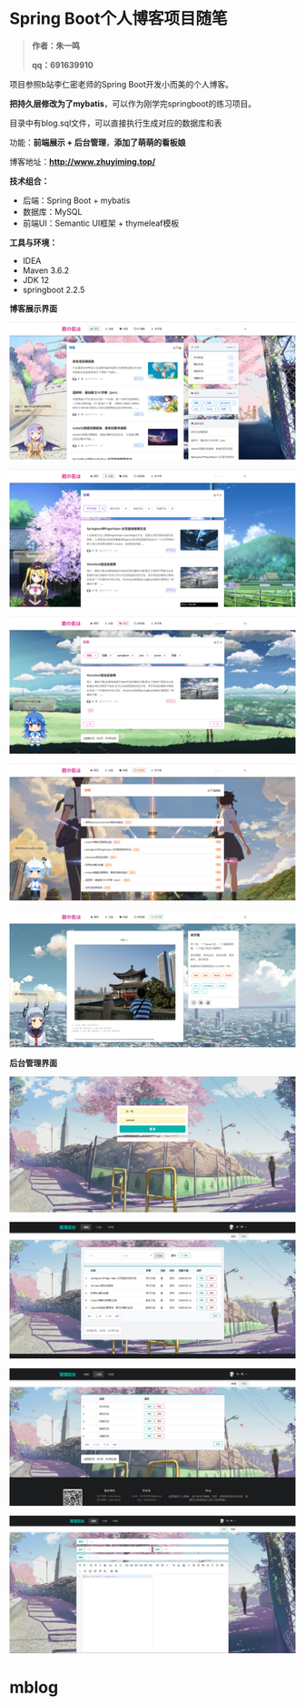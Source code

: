 # Spring Boot个人博客项目随笔

> **作者：朱一鸣** 
>
> **qq：691639910**

项目参照b站李仁密老师的Spring Boot开发小而美的个人博客。

**把持久层修改为了mybatis**，可以作为刚学完springboot的练习项目。

目录中有blog.sql文件，可以直接执行生成对应的数据库和表 

功能：**前端展示 + 后台管理**，**添加了萌萌的看板娘**

博客地址：**http://www.zhuyiming.top/**

**技术组合：**

*  后端：Spring Boot + mybatis 
*  数据库：MySQL
*  前端UI：Semantic UI框架 + thymeleaf模板

**工具与环境：**

*  IDEA
*  Maven 3.6.2
*  JDK 12
*  springboot 2.2.5

**博客展示界面**

![](https://github.com/Mitsuha666/blog-pictures/blob/master/index.png?raw=true)



![](https://github.com/Mitsuha666/blog-pictures/blob/master/type.png?raw=true)

![](https://github.com/Mitsuha666/blog-pictures/blob/master/tag.png?raw=true)



![](https://github.com/Mitsuha666/blog-pictures/blob/master/%E5%BD%92%E6%A1%A3.png?raw=true)

![](https://github.com/Mitsuha666/blog-pictures/blob/master/about.png?raw=true)



**后台管理界面**

![](https://github.com/Mitsuha666/blog-pictures/blob/master/login.jpg?raw=true)

![](https://github.com/Mitsuha666/blog-pictures/blob/master/blog-admin.jpg?raw=true)

![](https://github.com/Mitsuha666/blog-pictures/blob/master/type-admin.jpg?raw=true)

![](https://github.com/Mitsuha666/blog-pictures/blob/master/blog-input.jpg?raw=true)





# mblog
